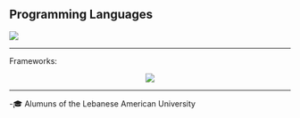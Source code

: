 <p align="center">
  <h2>Programming Languages</h2>
  <a href="https://skillicons.dev">
    <img src="https://skillicons.dev/icons?i=py,ts,js,bash,java,cpp,c,lua&perline=4" />
  </a>
</p>

<hr>
Frameworks:
<p align="center">
  <a href="https://skillicons.dev">
    <img src="https://skillicons.dev/icons?i=vue,flask,tailwind" />
  </a>
</p>

<hr>
-🎓 Alumuns of the Lebanese American University  
